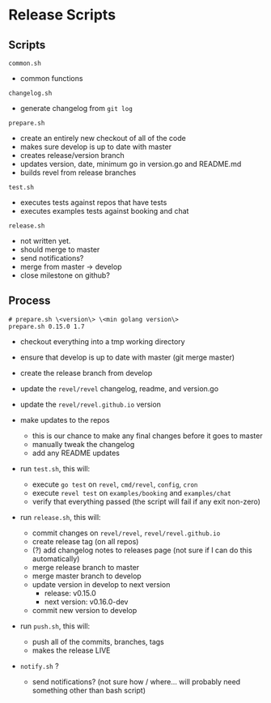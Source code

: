# Release Scripts

## Scripts

`common.sh`

* common functions

`changelog.sh`

* generate changelog from `git log`

`prepare.sh`

* create an entirely new checkout of all of the code
* makes sure develop is up to date with master
* creates release/version branch
* updates version, date, minimum go in version.go and README.md
* builds revel from release branches

`test.sh`

* executes tests against repos that have tests
* executes examples tests against booking and chat

`release.sh`

* not written yet.
* should merge to master
* send notifications?
* merge from master -> develop
* close milestone on github?

## Process

    # prepare.sh \<version\> \<min golang version\>
    prepare.sh 0.15.0 1.7

* checkout everything into a tmp working directory
* ensure that develop is up to date with master (git merge master)
* create the release branch from develop
* update the `revel/revel` changelog, readme, and version.go
* update the `revel/revel.github.io` version

* make updates to the repos
    * this is our chance to make any final changes before it goes to master
    * manually tweak the changelog
    * add any README updates

* run `test.sh`, this will:
    * execute `go test` on `revel`, `cmd/revel`, `config`, `cron`
    * execute `revel test` on `examples/booking` and `examples/chat`
    * verify that everything passed (the script will fail if any exit non-zero)
    
* run `release.sh`, this will:
    * commit changes on `revel/revel`, `revel/revel.github.io`
    * create release tag (on all repos)
    * (?) add changelog notes to releases page (not sure if I can do this automatically)
    * merge release branch to master
    * merge master branch to develop
    * update version in develop to next version
        * release: v0.15.0
        * next version: v0.16.0-dev
    * commit new version to develop
    
* run `push.sh`, this will:
    * push all of the commits, branches, tags
    * makes the release LIVE
    
* `notify.sh` ?  
    * send notifications? (not sure how / where... will probably need something other than bash script)

